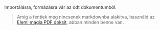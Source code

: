 Importálásra, formázásra vár az odt dokumentumból.

> Amíg a fentiek még nincsenek markdownba alakítva, használd az [Elemi mágia PDF doksit](https://github.com/kaktusztea/km100/raw/master/archive/pdf/km100_07_magia_magasmagia_elemi_magia.pdf?raw=true), abban minden benne van.
